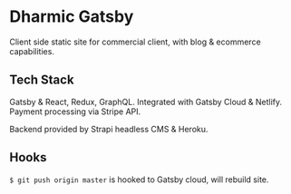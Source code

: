 # Dharmic Gatsby
Client side static site for commercial client, with blog & ecommerce capabilities.


## Tech Stack
Gatsby & React, Redux, GraphQL.
Integrated with Gatsby Cloud & Netlify.
Payment processing via Stripe API.

Backend provided by Strapi headless CMS & Heroku.


## Hooks
``$ git push origin master`` is hooked to Gatsby cloud, will rebuild site.
